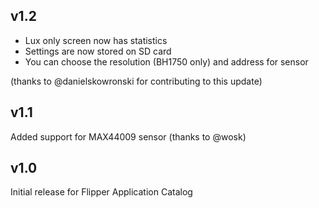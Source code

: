 ## v1.2

* Lux only screen now has statistics
* Settings are now stored on SD card
* You can choose the resolution (BH1750 only) and address for sensor

(thanks to @danielskowronski for contributing to this update)

## v1.1

Added support for MAX44009 sensor (thanks to @wosk)

## v1.0

Initial release for Flipper Application Catalog
